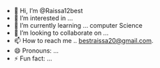 - 👋 Hi, I’m @Raissa12best
- 👀 I’m interested in ...
- 🌱 I’m currently learning ... computer Science 
- 💞️ I’m looking to collaborate on ...
- 📫 How to reach me .. bestraissa20@gmail.com.
- 😄 Pronouns: ...
- ⚡ Fun fact: ...

<!---
Raissa12best/Raissa12best is a ✨ special ✨ repository because its `README.md` (this file) appears on your GitHub profile.
You can click the Preview link to take a look at your changes.
--->
